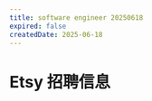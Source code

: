 ```yaml
---
title: software engineer 20250618
expired: false
createdDate: 2025-06-18
---
```


# Etsy 招聘信息

<JobPostingTable job-posting-json-path="etsy/data/software-engineer-20250618" />
